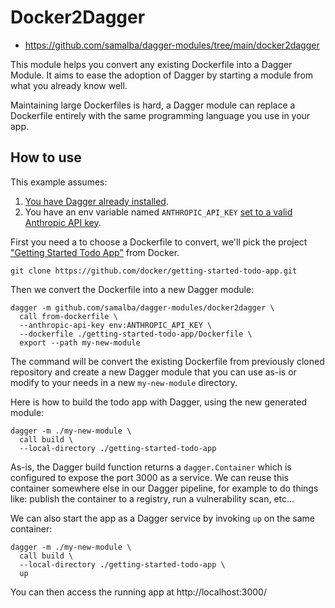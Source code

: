 # Docker2Dagger
- https://github.com/samalba/dagger-modules/tree/main/docker2dagger

This module helps you convert any existing Dockerfile into a Dagger Module. It aims to ease the adoption of Dagger by starting a module from what you already know well.

Maintaining large Dockerfiles is hard, a Dagger module can replace a Dockerfile entirely with the same programming language you use in your app.

## How to use

This example assumes:
1. [You have Dagger already installed](https://docs.dagger.io/install/).
2. You have an env variable named `ANTHROPIC_API_KEY` [set to a valid Anthropic API key](https://docs.anthropic.com/en/docs/initial-setup).

First you need a to choose a Dockerfile to convert, we'll pick the project ["Getting Started Todo App"](https://github.com/docker/getting-started-todo-app) from Docker.

```terminal
git clone https://github.com/docker/getting-started-todo-app.git
```

Then we convert the Dockerfile into a new Dagger module:

```terminal
dagger -m github.com/samalba/dagger-modules/docker2dagger \
  call from-dockerfile \
  --anthropic-api-key env:ANTHROPIC_API_KEY \
  --dockerfile ./getting-started-todo-app/Dockerfile \
  export --path my-new-module
```

The command will be convert the existing Dockerfile from previously cloned repository and create a new Dagger module that you can use as-is or modify to your needs in a new `my-new-module` directory.

Here is how to build the todo app with Dagger, using the new generated module:

```terminal
dagger -m ./my-new-module \
  call build \
  --local-directory ./getting-started-todo-app
```

As-is, the Dagger build function returns a `dagger.Container` which is configured to expose the port 3000 as a service. We can reuse this container somewhere else in our Dagger pipeline, for example to do things like: publish the container to a registry, run a vulnerability scan, etc...

We can also start the app as a Dagger service by invoking `up` on the same container:

```terminal
dagger -m ./my-new-module \
  call build \
  --local-directory ./getting-started-todo-app \
  up
```

You can then access the running app at http://localhost:3000/
